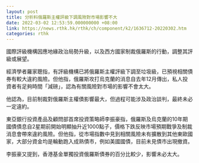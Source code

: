 ```yaml
---
layout: post
title: 分析料俄羅斯主權評級下調風險對市場影響不大
date: 2022-03-02 12:53:59.000000000 +08:00
link: https://news.rthk.hk/rthk/ch/component/k2/1636712-20220302.htm
categories: rthk
---
```


國際評級機構因應地緣政治局勢升級，以及西方國家制裁俄羅斯的行動，調整其評級或展望。

經濟學者羅家聰指，有評級機構已將俄羅斯主權評級下調至垃圾級，已預視相關債券有較大違約風險。但他指，俄羅斯攻打烏克蘭的消息自去年12月傳出，私人投資者有足夠時間「減磅」，認為有關風險對市場的影響不會太大。

他認為，目前制裁對俄羅斯主權債影響最大，但過程可能涉及政治談判，最終未必一定違約。

東亞銀行投資產品及顧問部首席投資策略師李振豪指，俄羅斯及烏克蘭的10年期國債債息自2星期前開始明顯抽升近1000點子，價格下跌反映市場預期戰爭及制裁消息會帶來違約風險。但他指，從市場指數中見到相關風險未有擴散到其他東歐國家，大部分資金均是輪動跑入成熟債市，例如美國國債，目前未見債市出現撤資。

李振豪又提到，香港基金單獨投資俄羅斯債券的百分比較少，影響未必太大。
